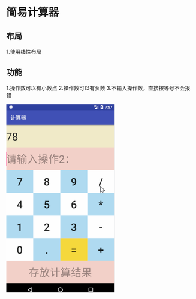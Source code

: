 # 简易计算器
## 布局
1.使用线性布局
## 功能
1.操作数可以有小数点
2.操作数可以有负数
3.不输入操作数，直接按等号不会报错

![image](https://github.com/747273183/JiSuanQi/blob/master/JiSuanQi.gif)
